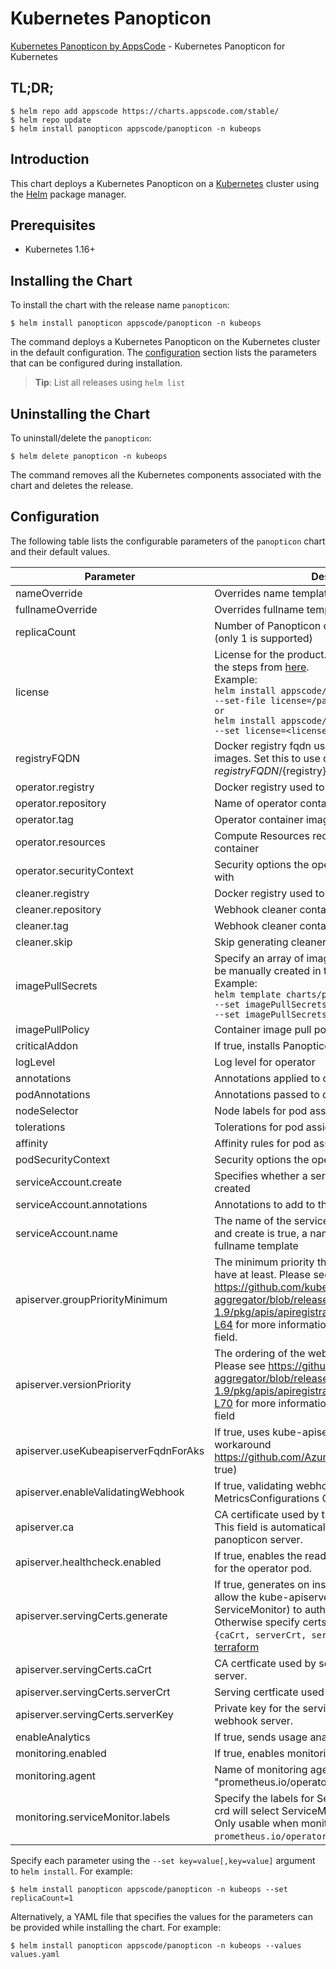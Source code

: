 # Kubernetes Panopticon

[Kubernetes Panopticon by AppsCode](https://github.com/kubeops/panopticon) - Kubernetes Panopticon for Kubernetes

## TL;DR;

```console
$ helm repo add appscode https://charts.appscode.com/stable/
$ helm repo update
$ helm install panopticon appscode/panopticon -n kubeops
```

## Introduction

This chart deploys a Kubernetes Panopticon on a [Kubernetes](http://kubernetes.io) cluster using the [Helm](https://helm.sh) package manager.

## Prerequisites

- Kubernetes 1.16+

## Installing the Chart

To install the chart with the release name `panopticon`:

```console
$ helm install panopticon appscode/panopticon -n kubeops
```

The command deploys a Kubernetes Panopticon on the Kubernetes cluster in the default configuration. The [configuration](#configuration) section lists the parameters that can be configured during installation.

> **Tip**: List all releases using `helm list`

## Uninstalling the Chart

To uninstall/delete the `panopticon`:

```console
$ helm delete panopticon -n kubeops
```

The command removes all the Kubernetes components associated with the chart and deletes the release.

## Configuration

The following table lists the configurable parameters of the `panopticon` chart and their default values.

|              Parameter               |                                                                                                                                                                          Description                                                                                                                                                                          |                                Default                                |
|--------------------------------------|---------------------------------------------------------------------------------------------------------------------------------------------------------------------------------------------------------------------------------------------------------------------------------------------------------------------------------------------------------------|-----------------------------------------------------------------------|
| nameOverride                         | Overrides name template                                                                                                                                                                                                                                                                                                                                       | `""`                                                                  |
| fullnameOverride                     | Overrides fullname template                                                                                                                                                                                                                                                                                                                                   | `""`                                                                  |
| replicaCount                         | Number of Panopticon operator replicas to create (only 1 is supported)                                                                                                                                                                                                                                                                                        | `1`                                                                   |
| license                              | License for the product. Get a license by following the steps from [here](https://license-issuer.appscode.com/). <br> Example: <br> `helm install appscode/panopticon \` <br> `--set-file license=/path/to/license/file` <br> `or` <br> `helm install appscode/panopticon \` <br> `--set license=<license file content>`                                      | `""`                                                                  |
| registryFQDN                         | Docker registry fqdn used to pull Stash related images. Set this to use docker registry hosted at ${registryFQDN}/${registry}/${image}                                                                                                                                                                                                                        | `""`                                                                  |
| operator.registry                    | Docker registry used to pull operator image                                                                                                                                                                                                                                                                                                                   | `appscode`                                                            |
| operator.repository                  | Name of operator container image                                                                                                                                                                                                                                                                                                                              | `panopticon`                                                          |
| operator.tag                         | Operator container image tag                                                                                                                                                                                                                                                                                                                                  | `v0.0.3`                                                              |
| operator.resources                   | Compute Resources required by the operator container                                                                                                                                                                                                                                                                                                          | `{}`                                                                  |
| operator.securityContext             | Security options the operator container should run with                                                                                                                                                                                                                                                                                                       | `{}`                                                                  |
| cleaner.registry                     | Docker registry used to pull Webhook cleaner image                                                                                                                                                                                                                                                                                                            | `appscode`                                                            |
| cleaner.repository                   | Webhook cleaner container image                                                                                                                                                                                                                                                                                                                               | `kubectl`                                                             |
| cleaner.tag                          | Webhook cleaner container image tag                                                                                                                                                                                                                                                                                                                           | `v1.16`                                                               |
| cleaner.skip                         | Skip generating cleaner YAML                                                                                                                                                                                                                                                                                                                                  | `false`                                                               |
| imagePullSecrets                     | Specify an array of imagePullSecrets. Secrets must be manually created in the namespace. <br> Example: <br> `helm template charts/panopticon \` <br> `--set imagePullSecrets[0].name=sec0 \` <br> `--set imagePullSecrets[1].name=sec1`                                                                                                                       | `[]`                                                                  |
| imagePullPolicy                      | Container image pull policy                                                                                                                                                                                                                                                                                                                                   | `IfNotPresent`                                                        |
| criticalAddon                        | If true, installs Panopticon operator as critical addon                                                                                                                                                                                                                                                                                                       | `false`                                                               |
| logLevel                             | Log level for operator                                                                                                                                                                                                                                                                                                                                        | `3`                                                                   |
| annotations                          | Annotations applied to operator deployment                                                                                                                                                                                                                                                                                                                    | `{}`                                                                  |
| podAnnotations                       | Annotations passed to operator pod(s).                                                                                                                                                                                                                                                                                                                        | `{}`                                                                  |
| nodeSelector                         | Node labels for pod assignment                                                                                                                                                                                                                                                                                                                                | `{"beta.kubernetes.io/arch":"amd64","beta.kubernetes.io/os":"linux"}` |
| tolerations                          | Tolerations for pod assignment                                                                                                                                                                                                                                                                                                                                | `[]`                                                                  |
| affinity                             | Affinity rules for pod assignment                                                                                                                                                                                                                                                                                                                             | `{}`                                                                  |
| podSecurityContext                   | Security options the operator pod should run with.                                                                                                                                                                                                                                                                                                            | `{"fsGroup":65535}`                                                   |
| serviceAccount.create                | Specifies whether a service account should be created                                                                                                                                                                                                                                                                                                         | `true`                                                                |
| serviceAccount.annotations           | Annotations to add to the service account                                                                                                                                                                                                                                                                                                                     | `{}`                                                                  |
| serviceAccount.name                  | The name of the service account to use. If not set and create is true, a name is generated using the fullname template                                                                                                                                                                                                                                        | ``                                                                    |
| apiserver.groupPriorityMinimum       | The minimum priority the webhook api group should have at least. Please see https://github.com/kubernetes/kube-aggregator/blob/release-1.9/pkg/apis/apiregistration/v1beta1/types.go#L58-L64 for more information on proper values of this field.                                                                                                             | `10000`                                                               |
| apiserver.versionPriority            | The ordering of the webhook api inside of the group. Please see https://github.com/kubernetes/kube-aggregator/blob/release-1.9/pkg/apis/apiregistration/v1beta1/types.go#L66-L70 for more information on proper values of this field                                                                                                                          | `15`                                                                  |
| apiserver.useKubeapiserverFqdnForAks | If true, uses kube-apiserver FQDN for AKS cluster to workaround https://github.com/Azure/AKS/issues/522 (default true)                                                                                                                                                                                                                                        | `true`                                                                |
| apiserver.enableValidatingWebhook    | If true, validating webhook is configured for MetricsConfigurations CRDs                                                                                                                                                                                                                                                                                      | `true`                                                                |
| apiserver.ca                         | CA certificate used by the Kubernetes api server. This field is automatically assigned by the panopticon server.                                                                                                                                                                                                                                              | `not-ca-cert`                                                         |
| apiserver.healthcheck.enabled        | If true, enables the readiness and liveliness probes for the operator pod.                                                                                                                                                                                                                                                                                    | `false`                                                               |
| apiserver.servingCerts.generate      | If true, generates on install/upgrade the certs that allow the kube-apiserver (and potentially ServiceMonitor) to authenticate operators pods. Otherwise specify certs in `apiserver.servingCerts.{caCrt, serverCrt, serverKey}`. See also: [example terraform](https://github.com/kubeops/installer/blob/master/charts/identity-server/example-terraform.tf) | `true`                                                                |
| apiserver.servingCerts.caCrt         | CA certficate used by serving certificate of webhook server.                                                                                                                                                                                                                                                                                                  | `""`                                                                  |
| apiserver.servingCerts.serverCrt     | Serving certficate used by webhook server.                                                                                                                                                                                                                                                                                                                    | `""`                                                                  |
| apiserver.servingCerts.serverKey     | Private key for the serving certificate used by webhook server.                                                                                                                                                                                                                                                                                               | `""`                                                                  |
| enableAnalytics                      | If true, sends usage analytics                                                                                                                                                                                                                                                                                                                                | `true`                                                                |
| monitoring.enabled                   | If true, enables monitoring Panopticon                                                                                                                                                                                                                                                                                                                        | `true`                                                                |
| monitoring.agent                     | Name of monitoring agent (either "prometheus.io/operator" or "prometheus.io/builtin")                                                                                                                                                                                                                                                                         | `prometheus.io/operator`                                              |
| monitoring.serviceMonitor.labels     | Specify the labels for ServiceMonitor. Prometheus crd will select ServiceMonitor using these labels. Only usable when monitoring agent is `prometheus.io/operator`.                                                                                                                                                                                           | `{}`                                                                  |


Specify each parameter using the `--set key=value[,key=value]` argument to `helm install`. For example:

```console
$ helm install panopticon appscode/panopticon -n kubeops --set replicaCount=1
```

Alternatively, a YAML file that specifies the values for the parameters can be provided while
installing the chart. For example:

```console
$ helm install panopticon appscode/panopticon -n kubeops --values values.yaml
```
